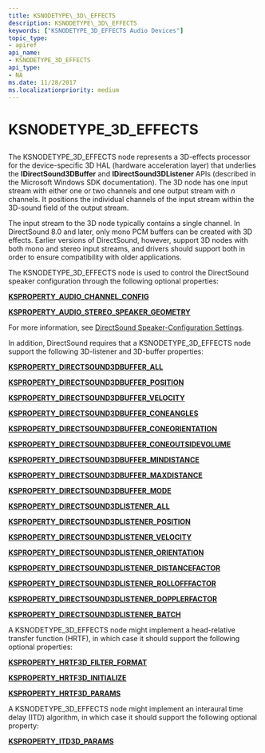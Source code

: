 ```yaml
---
title: KSNODETYPE\_3D\_EFFECTS
description: KSNODETYPE\_3D\_EFFECTS
keywords: ["KSNODETYPE_3D_EFFECTS Audio Devices"]
topic_type:
- apiref
api_name:
- KSNODETYPE_3D_EFFECTS
api_type:
- NA
ms.date: 11/28/2017
ms.localizationpriority: medium
---
```


# KSNODETYPE\_3D\_EFFECTS


## <span id="ddk_ksnodetype_3d_effects_ks"></span><span id="DDK_KSNODETYPE_3D_EFFECTS_KS"></span>


The KSNODETYPE\_3D\_EFFECTS node represents a 3D-effects processor for the device-specific 3D HAL (hardware acceleration layer) that underlies the **IDirectSound3DBuffer** and **IDirectSound3DListener** APIs (described in the Microsoft Windows SDK documentation). The 3D node has one input stream with either one or two channels and one output stream with *n* channels. It positions the individual channels of the input stream within the 3D-sound field of the output stream.

The input stream to the 3D node typically contains a single channel. In DirectSound 8.0 and later, only mono PCM buffers can be created with 3D effects. Earlier versions of DirectSound, however, support 3D nodes with both mono and stereo input streams, and drivers should support both in order to ensure compatibility with older applications.

The KSNODETYPE\_3D\_EFFECTS node is used to control the DirectSound speaker configuration through the following optional properties:

[**KSPROPERTY\_AUDIO\_CHANNEL\_CONFIG**](ksproperty-audio-channel-config.md)

[**KSPROPERTY\_AUDIO\_STEREO\_SPEAKER\_GEOMETRY**](ksproperty-audio-stereo-speaker-geometry.md)

For more information, see [DirectSound Speaker-Configuration Settings](./directsound-speaker-configuration-settings.md).

In addition, DirectSound requires that a KSNODETYPE\_3D\_EFFECTS node support the following 3D-listener and 3D-buffer properties:

[**KSPROPERTY\_DIRECTSOUND3DBUFFER\_ALL**](ksproperty-directsound3dbuffer-all.md)

[**KSPROPERTY\_DIRECTSOUND3DBUFFER\_POSITION**](ksproperty-directsound3dbuffer-position.md)

[**KSPROPERTY\_DIRECTSOUND3DBUFFER\_VELOCITY**](ksproperty-directsound3dbuffer-velocity.md)

[**KSPROPERTY\_DIRECTSOUND3DBUFFER\_CONEANGLES**](ksproperty-directsound3dbuffer-coneangles.md)

[**KSPROPERTY\_DIRECTSOUND3DBUFFER\_CONEORIENTATION**](ksproperty-directsound3dbuffer-coneorientation.md)

[**KSPROPERTY\_DIRECTSOUND3DBUFFER\_CONEOUTSIDEVOLUME**](ksproperty-directsound3dbuffer-coneoutsidevolume.md)

[**KSPROPERTY\_DIRECTSOUND3DBUFFER\_MINDISTANCE**](ksproperty-directsound3dbuffer-mindistance.md)

[**KSPROPERTY\_DIRECTSOUND3DBUFFER\_MAXDISTANCE**](ksproperty-directsound3dbuffer-maxdistance.md)

[**KSPROPERTY\_DIRECTSOUND3DBUFFER\_MODE**](ksproperty-directsound3dbuffer-mode.md)

[**KSPROPERTY\_DIRECTSOUND3DLISTENER\_ALL**](ksproperty-directsound3dlistener-all.md)

[**KSPROPERTY\_DIRECTSOUND3DLISTENER\_POSITION**](ksproperty-directsound3dlistener-position.md)

[**KSPROPERTY\_DIRECTSOUND3DLISTENER\_VELOCITY**](ksproperty-directsound3dlistener-velocity.md)

[**KSPROPERTY\_DIRECTSOUND3DLISTENER\_ORIENTATION**](ksproperty-directsound3dlistener-orientation.md)

[**KSPROPERTY\_DIRECTSOUND3DLISTENER\_DISTANCEFACTOR**](ksproperty-directsound3dlistener-distancefactor.md)

[**KSPROPERTY\_DIRECTSOUND3DLISTENER\_ROLLOFFFACTOR**](ksproperty-directsound3dlistener-rollofffactor.md)

[**KSPROPERTY\_DIRECTSOUND3DLISTENER\_DOPPLERFACTOR**](ksproperty-directsound3dlistener-dopplerfactor.md)

[**KSPROPERTY\_DIRECTSOUND3DLISTENER\_BATCH**](ksproperty-directsound3dlistener-batch.md)

A KSNODETYPE\_3D\_EFFECTS node might implement a head-relative transfer function (HRTF), in which case it should support the following optional properties:

[**KSPROPERTY\_HRTF3D\_FILTER\_FORMAT**](ksproperty-hrtf3d-filter-format.md)

[**KSPROPERTY\_HRTF3D\_INITIALIZE**](ksproperty-hrtf3d-initialize.md)

[**KSPROPERTY\_HRTF3D\_PARAMS**](ksproperty-hrtf3d-params.md)

A KSNODETYPE\_3D\_EFFECTS node might implement an interaural time delay (ITD) algorithm, in which case it should support the following optional property:

[**KSPROPERTY\_ITD3D\_PARAMS**](ksproperty-itd3d-params.md)

 

